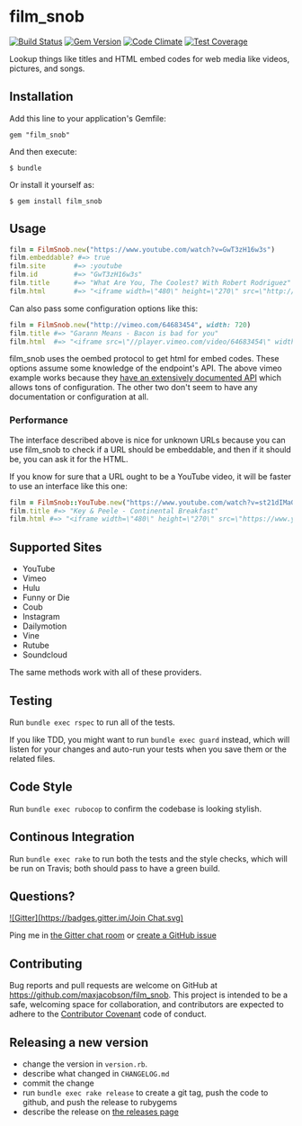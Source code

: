 # film_snob

[![Build Status](https://travis-ci.org/maxjacobson/film_snob.svg?branch=edge)](https://travis-ci.org/maxjacobson/film_snob)
[![Gem Version](https://badge.fury.io/rb/film_snob.svg)](http://badge.fury.io/rb/film_snob)
[![Code Climate](https://codeclimate.com/github/maxjacobson/film_snob.png)](https://codeclimate.com/github/maxjacobson/film_snob)
[![Test Coverage](https://codeclimate.com/github/maxjacobson/film_snob/badges/coverage.svg)](https://codeclimate.com/github/maxjacobson/film_snob)

Lookup things like titles and HTML embed codes for web media like videos,
pictures, and songs.

## Installation

Add this line to your application's Gemfile:

    gem "film_snob"

And then execute:

    $ bundle

Or install it yourself as:

    $ gem install film_snob

## Usage

```ruby
film = FilmSnob.new("https://www.youtube.com/watch?v=GwT3zH16w3s")
film.embeddable? #=> true
film.site       #=> :youtube
film.id         #=> "GwT3zH16w3s"
film.title      #=> "What Are You, The Coolest? With Robert Rodriguez"
film.html       #=> "<iframe width=\"480\" height=\"270\" src=\"http://www.youtube.com/embed/GwT3zH16w3s?feature=oembed\" frameborder=\"0\" allowfullscreen></iframe>"
```

Can also pass some configuration options like this:

```ruby
film = FilmSnob.new("http://vimeo.com/64683454", width: 720)
film.title #=> "Garann Means - Bacon is bad for you"
film.html  #=> "<iframe src=\"//player.vimeo.com/video/64683454\" width=\"720\" height=\"405\" frameborder=\"0\" title=\"Garann Means - Bacon is bad for you\" webkitallowfullscreen mozallowfullscreen allowfullscreen></iframe>"
```

film_snob uses the oembed protocol to get html for embed codes. These options
assume some knowledge of the endpoint's API. The above vimeo example works
because they [have an extensively documented API][vimeo] which allows tons of
configuration. The other two don't seem to have any documentation or
configuration at all.

[vimeo]: http://developer.vimeo.com/apis/oembed

### Performance

The interface described above is nice for unknown URLs because you can use
film_snob to check if a URL should be embeddable, and then if it should be, you
can ask it for the HTML.

If you know for sure that a URL ought to be a YouTube video, it will be faster
to use an interface like this one:

```ruby
film = FilmSnob::YouTube.new("https://www.youtube.com/watch?v=st21dIMaGMs")
film.title #=> "Key & Peele - Continental Breakfast"
film.html #=> "<iframe width=\"480\" height=\"270\" src=\"https://www.youtube.com/embed/st21dIMaGMs?feature=oembed\" frameborder=\"0\" allowfullscreen></iframe>"
```

## Supported Sites

* YouTube
* Vimeo
* Hulu
* Funny or Die
* Coub
* Instagram
* Dailymotion
* Vine
* Rutube
* Soundcloud

The same methods work with all of these providers.

## Testing

Run `bundle exec rspec` to run all of the tests.

If you like TDD, you might want to run `bundle exec guard` instead, which will
listen for your changes and auto-run your tests when you save them or the
related files.

## Code Style

Run `bundle exec rubocop` to confirm the codebase is looking stylish.

## Continous Integration

Run `bundle exec rake` to run both the tests and the style checks, which
will be run on Travis; both should pass to have a green build.

## Questions?

[![Gitter](https://badges.gitter.im/Join Chat.svg)](https://gitter.im/maxjacobson/film_snob?utm_source=badge&utm_medium=badge&utm_campaign=pr-badge&utm_content=badge)

Ping me in [the Gitter chat room](https://gitter.im/maxjacobson/film_snob) or
[create a GitHub issue](https://github.com/maxjacobson/film_snob/issues/new)

## Contributing

Bug reports and pull requests are welcome on GitHub at
<https://github.com/maxjacobson/film_snob>. This project is intended to be a
safe, welcoming space for collaboration, and contributors are expected to
adhere to the [Contributor Covenant](http://contributor-covenant.org) code of
conduct.

## Releasing a new version

* change the version in `version.rb`.
* describe what changed in `CHANGELOG.md`
* commit the change
* run `bundle exec rake release` to create a git tag, push the code to github,
  and push the release to rubygems
* describe the release on [the releases page][]

[the releases page]: https://github.com/maxjacobson/film_snob/releases
